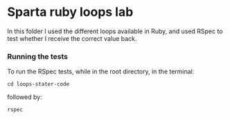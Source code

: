 # Sparta ruby loops lab

In this folder I used the different loops available in Ruby, and used RSpec to test whether I receive the correct value back.

### Running the tests

To run the RSpec tests, while in the root directory, in the terminal:
```
cd loops-stater-code
```
followed by:
```
rspec
```
